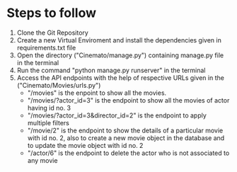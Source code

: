 # Steps to follow

1. Clone the Git Repository
2. Create a new Virtual Enviroment and install the dependencies given in requirements.txt file
3. Open the directory ("Cinemato/manage.py") containing manage.py file in the terminal
4. Run the command "python manage.py runserver" in the terminal
5. Access the API endpoints with the help of respective URLs given in the ("Cinemato/Movies/urls.py")
   - "/movies" is the enpoint to show all the movies.
   - "/movies/?actor_id=3" is the endpoint to show all the movies of actor having id no. 3
   - "/movies/?actor_id=3&director_id=2" is the endpoint to apply multiple filters
   - "/movie/2" is the endpoint to show the details of a particular movie with id no. 2, also to create a new movie object in the database and to update the movie object with id no. 2
   - "/actor/6" is the endpoint to delete the actor who is not associated to any movie
